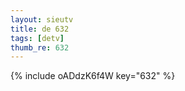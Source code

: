 ```yaml
--- 
layout: sieutv
title: de 632
tags: [detv]
thumb_re: 632
---
```

{% include oADdzK6f4W key="632" %} 

